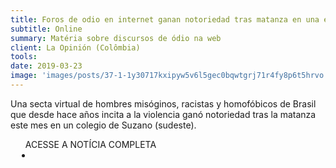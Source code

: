 ```yaml
---
title: Foros de odio en internet ganan notoriedad tras matanza en una escuela de Brasil
subtitle: Online
summary: Matéria sobre discursos de ódio na web
client: La Opinión (Colômbia)
tools: 
date: 2019-03-23
image: 'images/posts/37-1-1y30717kxipyw5v6l5gec0bqwtgrj71r4fy8p6t5hrvo.png'
---
```


Una secta virtual de hombres misóginos, racistas y homofóbicos de Brasil que desde hace años incita a la violencia ganó notoriedad tras la matanza este mes en un colegio de Suzano (sudeste).

<div class="post__share"><ul class="share__list list-reset">ACESSE A NOTÍCIA COMPLETA<li class="share__item" style="margin-left: 10px"><a class="share__link share__facebook" style="background: #fa5657" href="https://www.laopinion.com.co/mundo/foros-de-odio-en-internet-ganan-notoriedad-tras-matanza-en-una-escuela-de-brasil#OP 
onclick=window.open(this.href, 'pop-up', 'left=20,top=20,width=500,height=500,toolbar=1,resizable=0'); return false;" title="Link" rel="nofollow"><i class="fa-solid fa-link"></i></a></li></ul></div>
<!-- <div class="gallery-box"><div class="gallery"><img src="/clipping/images/example-1.jpg" loading="lazy" alt="Project"><img src="/clipping/images/example-2.jpg" loading="lazy" alt="Project"></div><em>Gallery / <a href="https://www.freepik.com/" target="_blank">Freepic</a></em></div> -->